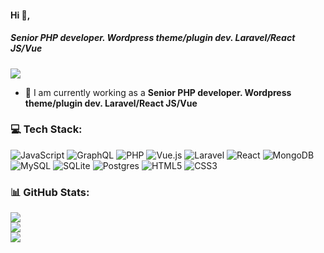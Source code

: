 #### Hi 👋,
##### **Senior PHP developer. Wordpress theme/plugin dev. Laravel/React JS/Vue**

[![](https://visitcount.itsvg.in/api?id=sadafrangian3&icon=0&color=0)](https://visitcount.itsvg.in)

- 🔭 I am currently working as a **Senior PHP developer. Wordpress theme/plugin dev. Laravel/React JS/Vue**

### 💻 Tech Stack:
![JavaScript](https://img.shields.io/badge/javascript-%23323330.svg?style=flat&logo=javascript&logoColor=%23F7DF1E) ![GraphQL](https://img.shields.io/badge/-GraphQL-E10098?style=flat&logo=graphql&logoColor=white) ![PHP](https://img.shields.io/badge/php-%23777BB4.svg?style=flat&logo=php&logoColor=white) ![Vue.js](https://img.shields.io/badge/vuejs-%2335495e.svg?style=flat&logo=vuedotjs&logoColor=%234FC08D) ![Laravel](https://img.shields.io/badge/laravel-%23FF2D20.svg?style=flat&logo=laravel&logoColor=white) ![React](https://img.shields.io/badge/react-%2320232a.svg?style=flat&logo=react&logoColor=%2361DAFB) ![MongoDB](https://img.shields.io/badge/MongoDB-%234ea94b.svg?style=flat&logo=mongodb&logoColor=white) ![MySQL](https://img.shields.io/badge/mysql-%2300f.svg?style=flat&logo=mysql&logoColor=white) ![SQLite](https://img.shields.io/badge/sqlite-%2307405e.svg?style=flat&logo=sqlite&logoColor=white) ![Postgres](https://img.shields.io/badge/postgres-%23316192.svg?style=flat&logo=postgresql&logoColor=white) ![HTML5](https://img.shields.io/badge/html5-%23E34F26.svg?style=flat&logo=html5&logoColor=white) ![CSS3](https://img.shields.io/badge/css3-%231572B6.svg?style=flat&logo=css3&logoColor=white)
### 📊 GitHub Stats:
![](https://github-readme-stats.vercel.app/api?username=sadafrangian3&theme=radical&hide_border=false&include_all_commits=false&count_private=false)<br/>
![](https://github-readme-streak-stats.herokuapp.com/?user=sadafrangian3&theme=radical&hide_border=false)<br/>
![](https://github-readme-stats.vercel.app/api/top-langs/?username=sadafrangian3&theme=radical&hide_border=false&include_all_commits=false&count_private=false&layout=compact)






